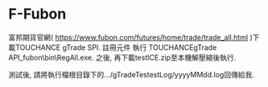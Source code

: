 # F-Fubon

富邦期貨官網( https://www.fubon.com/futures/home/trade/trade_all.html )下載TOUCHANCE gTrade SPI. 
註冊元件 執行 TOUCHANCEgTrade API_fubon\bin\RegAll.exe.
之後, 再下載testICE.zip至本機解壓縮後執行.

測試後, 請將執行檔根目錄下的.../gTradeTestestLog/yyyyMMdd.log回傳給我.
